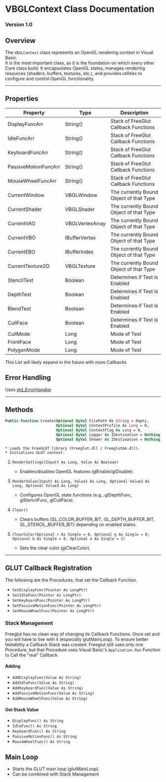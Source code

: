 # VBGLContext Class Documentation
### Version 1.0
## Overview
The `VBGLContext` class represents an OpenGL rendering context in Visual Basic.  
It is the most important class, as it is the foundation on which every other Core class build.
It encapsulates OpenGL states, manages rendering resources (shaders, buffers, textures, etc.), and provides utilities to configure and control OpenGL functionality.

---

## Properties

| Property            | Type            | Description |
| --------            | -------         | -------     |
| DisplayFuncArr      | String()        | Stack of FreeGlut Callback Functions
| IdleFuncArr         | String()        | Stack of FreeGlut Callback Functions
| KeyboardFuncArr     | String()        | Stack of FreeGlut Callback Functions
| PassiveMotionFuncArr| String()        | Stack of FreeGlut Callback Functions
| MouseWheelFuncArr   | String()        | Stack of FreeGlut Callback Functions
| CurrentWindow       | VBGLWindow      | The currently Bound Object of that Type
| CurrentShader       | VBGLShader      | The currently Bound Object of that Type
| CurrentVAO          | VBGLVertexArray | The currently Bound Object of that Type
| CurrentVBO          | IBufferVertex   | The currently Bound Object of that Type
| CurrentEBO          | IBufferIndex    | The currently Bound Object of that Type
| CurrentTexture2D    | VBGLTexture     | The currently Bound Object of that Type
| StencilTest         | Boolean         | Determines if Test is Enabled
| DepthTest           | Boolean         | Determines if Test is Enabled
| BlendTest           | Boolean         | Determines if Test is Enabled
| CullFace            | Boolean         | Determines if Test is Enabled
| CullMode            | Long            | Mode of Test
| FrontFace           | Long            | Mode of Test
| PolygonMode         | Long            | Mode of Test

This List will likely expand in the future with more Callbacks

## Error Handling
Uses [std_ErrorHandler](https://github.com/Almesi/VBA_StandardLibrary/blob/main/Doc/Class/Generics/Errorhandling.md)

---

## Methods

```vb
Public Function Create(Optional ByVal FilePath As String = Empty, 
                       Optional ByVal ContextProfile As Long = 0, 
                       Optional ByVal ContextFlag As Long = 0, 
                       Optional ByVal Logger As IDestination = Nothing, 
                       Optional ByVal Shower As IDestination = Nothing) As VBGLContext
```
    * Loads the FreeGLUT library (Freeglut.dll / Freeglut64.dll).
    * Initializes GLUT context.

2. `RenderSettings(Inputt As Long, Value As Boolean)`
    * Enables/disables OpenGL features (glEnable/glDisable).

3. `RenderValue(Inputt As Long, Value1 As Long, Optional Value2 As Long, Optional Value3 As Long)`
    * Configures OpenGL state functions (e.g., glDepthFunc, glStencilFunc, glCullFace).

4. `Clear()`
    * Clears buffers (GL_COLOR_BUFFER_BIT, GL_DEPTH_BUFFER_BIT, GL_STENCIL_BUFFER_BIT) depending on enabled states.

5. `ClearColor(Optional r As Single = 0, Optional g As Single = 0, Optional b As Single = 0, Optional a As Single = 1)`
    * Sets the clear color (glClearColor).

---

## GLUT Callback Registration
The following are the Procedures, that set the Callback Function.  
* `SetDisplayFunc(Pointer As LongPtr)`
* `SetIdleFunc(Pointer As LongPtr)`
* `SetKeyboardFunc(Pointer As LongPtr)`
* `SetPassiveMotionFunc(Pointer As LongPtr)`
* `SetMouseWheelFunc(Pointer As LongPtr)`

### Stack Management
Freeglut has no clean way of changing its Callback Functions.
Once set and you will have to live with it (especially glutMainLoop).
To ensure better testability a Callback Stack was created.
Freeglut still uses only one Procedure, but that Procedure uses Visual Basic's `Application.Run` Function to Call the "real" Callback
#### Adding
* `AddDisplayFunc(Value As String)`
* `AddIdleFunc(Value As String)`
* `AddKeyboardFunc(Value As String)`
* `AddPassiveMotionFunc(Value As String)`
* `AddMouseWheelFunc(Value As String)`

#### Get Stack Value
* `DisplayFunc() As String`
* `IdleFunc() As String`
* `KeyboardFunc() As String`
* `PassiveMotionFunc() As String`
* `MouseWheelFunc() As String`


## Main Loop
* Starts the GLUT main loop (glutMainLoop).
* Can be combined with Stack Management